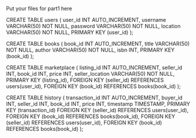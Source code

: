Put your files for part1 here

CREATE TABLE users (
    user_id INT AUTO_INCREMENT,
    username VARCHAR(50) NOT NULL,
    password VARCHAR(50) NOT NULL,
    location VARCHAR(50) NOT NULL,
    PRIMARY KEY (user_id)
);

CREATE TABLE books (
    book_id INT AUTO_INCREMENT,
    title VARCHAR(50) NOT NULL,
    author VARCHAR(50) NOT NULL,
    isbn INT,
    PRIMARY KEY (book_id)
);

CREATE TABLE marketplace (
    listing_id INT AUTO_INCREMENT,
    seller_id INT,
    book_id INT,
    price INT,
    seller_location VARCHAR(50) NOT NULL,
    PRIMARY KEY (listing_id),
    FOREIGN KEY (seller_id) REFERENCES users(user_id),
    FOREIGN KEY (book_id) REFERENCES books(book_id)
);

CREATE TABLE history (
    transaction_id INT AUTO_INCREMENT,
    buyer_id INT,
    seller_id INT,
    book_id INT,
    price INT,
    timestamp TIMESTAMP,
    PRIMARY KEY (transaction_id)
    FOREIGN KEY (seller_id) REFERENCES users(user_id),
    FOREIGN KEY (book_id) REFERENCES books(book_id),
    FOREIGN KEY (seller_id) REFERENCES users(user_id),
    FOREIGN KEY (book_id) REFERENCES books(book_id)
);